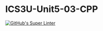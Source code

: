 # ICS3U-Unit5-03-CPP

[![GitHub's Super Linter](https://github.com/Michael-Zagon/ICS3U-Unit5-03-CPP/workflows/GitHub's%20Super%20Linter/badge.svg)](https://github.com/Michael-Zagon/ICS3U-Unit5-03-CPP/actions)
